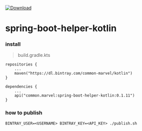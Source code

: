 [ ![Download](https://api.bintray.com/packages/common-marvel/kotlin/spring-boot-helper-kotlin/images/download.svg) ](https://bintray.com/common-marvel/kotlin/spring-boot-helper-kotlin/_latestVersion)

# spring-boot-helper-kotlin

### install

> build.gradle.kts
```
repositories {
    ...
    maven("https://dl.bintray.com/common-marvel/kotlin")
}

dependencies {
    ...
    api("common.marvel:spring-boot-helper-kotlin:0.1.11")
}
```

### how to publish
```
BINTRAY_USER=<USERNAME> BINTRAY_KEY=<API_KEY> ./publish.sh
```
